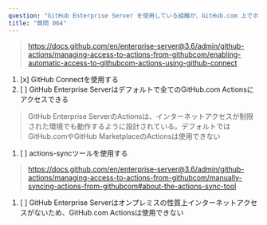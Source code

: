 ```yaml
---
question: "GitHub Enterprise Server を使用している組織が、GitHub.com 上でホストされているサードパーティGitHub ActionsをGitHub Enterprise Serverインスタンスに自動同期できるようにするにはどうすればよいですか？"
title: "質問 064"
---
```


> https://docs.github.com/en/enterprise-server@3.6/admin/github-actions/managing-access-to-actions-from-githubcom/enabling-automatic-access-to-githubcom-actions-using-github-connect
1. [x] GitHub Connectを使用する
1. [ ] GitHub Enterprise Serverはデフォルトで全てのGitHub.com Actionsにアクセスできる  
> GitHub Enterprise ServerのActionsは、インターネットアクセスが制限された環境でも動作するように設計されている。デフォルトではGitHub.comやGitHub MarketplaceのActionsは使用できない
1. [ ] actions-syncツールを使用する  
> https://docs.github.com/en/enterprise-server@3.6/admin/github-actions/managing-access-to-actions-from-githubcom/manually-syncing-actions-from-githubcom#about-the-actions-sync-tool
1. [ ] GitHub Enterprise Serverはオンプレミスの性質上インターネットアクセスがないため、GitHub.com Actionsは使用できない